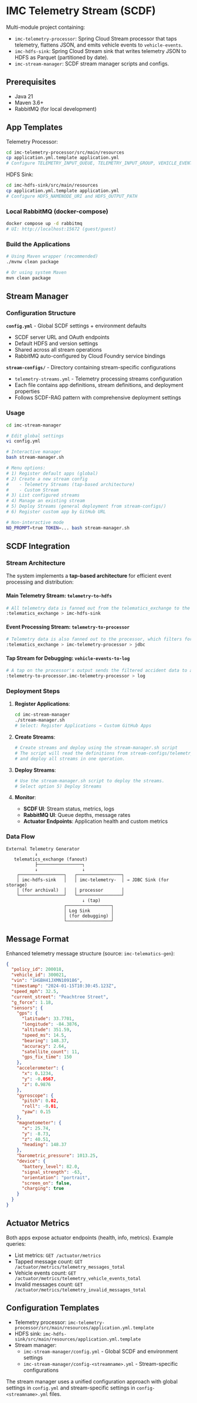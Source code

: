 # IMC Telemetry Stream (SCDF)

Multi-module project containing:
- `imc-telemetry-processor`: Spring Cloud Stream processor that taps telemetry, flattens JSON, and emits vehicle events to `vehicle-events`.
- `imc-hdfs-sink`: Spring Cloud Stream sink that writes telemetry JSON to HDFS as Parquet (partitioned by date).
- `imc-stream-manager`: SCDF stream manager scripts and configs.

## Prerequisites

- Java 21
- Maven 3.6+
- RabbitMQ (for local development)

## App Templates

Telemetry Processor:
```bash
cd imc-telemetry-processor/src/main/resources
cp application.yml.template application.yml
# Configure TELEMETRY_INPUT_QUEUE, TELEMETRY_INPUT_GROUP, VEHICLE_EVENTS_OUTPUT_QUEUE, VEHICLE_EVENT_GFORCE_THRESHOLD
```

HDFS Sink:
```bash
cd imc-hdfs-sink/src/main/resources
cp application.yml.template application.yml
# Configure HDFS_NAMENODE_URI and HDFS_OUTPUT_PATH
```

### Local RabbitMQ (docker-compose)

```bash
docker compose up -d rabbitmq
# UI: http://localhost:15672 (guest/guest)
```

### Build the Applications

```bash
# Using Maven wrapper (recommended)
./mvnw clean package

# Or using system Maven
mvn clean package
```

## Stream Manager

### Configuration Structure

**`config.yml`** - Global SCDF settings + environment defaults
- SCDF server URL and OAuth endpoints  
- Default HDFS and version settings
- Shared across all stream operations
- RabbitMQ auto-configured by Cloud Foundry service bindings

**`stream-configs/`** - Directory containing stream-specific configurations
- `telemetry-streams.yml` - Telemetry processing streams configuration
- Each file contains app definitions, stream definitions, and deployment properties
- Follows SCDF-RAG pattern with comprehensive deployment settings

### Usage

```bash
cd imc-stream-manager

# Edit global settings
vi config.yml

# Interactive manager
bash stream-manager.sh

# Menu options:
# 1) Register default apps (global)
# 2) Create a new stream config
#    - Telemetry Streams (tap-based architecture) 
#    - Custom Stream
# 3) List configured streams  
# 4) Manage an existing stream
# 5) Deploy Streams (general deployment from stream-configs/)
# 6) Register custom app by GitHub URL

# Non-interactive mode
NO_PROMPT=true TOKEN=... bash stream-manager.sh
```

## SCDF Integration

### Stream Architecture

The system implements a **tap-based architecture** for efficient event processing and distribution:

#### Main Telemetry Stream: `telemetry-to-hdfs`
```bash
# All telemetry data is fanned out from the telematics_exchange to the HDFS sink
:telematics_exchange > imc-hdfs-sink
```

#### Event Processing Stream: `telemetry-to-processor`
```bash
# Telemetry data is also fanned out to the processor, which filters for accidents and sends them to a JDBC sink
:telematics_exchange > imc-telemetry-processor > jdbc
```

#### Tap Stream for Debugging: `vehicle-events-to-log`
```bash
# A tap on the processor's output sends the filtered accident data to a log sink for debugging
:telemetry-to-processor.imc-telemetry-processor > log
```

### Deployment Steps

1. **Register Applications**:
   ```bash
   cd imc-stream-manager
   ./stream-manager.sh
   # Select: Register Applications → Custom GitHub Apps
   ```

2. **Create Streams**:
   ```bash
   # Create streams and deploy using the stream-manager.sh script
   # The script will read the definitions from stream-configs/telemetry-streams.yml
   # and deploy all streams in one operation.
   ```

3. **Deploy Streams**:
   ```bash
   # Use the stream-manager.sh script to deploy the streams.
   # Select option 5) Deploy Streams
   ```

4. **Monitor**:
   - **SCDF UI**: Stream status, metrics, logs
   - **RabbitMQ UI**: Queue depths, message rates  
   - **Actuator Endpoints**: Application health and custom metrics

### Data Flow

```
External Telemetry Generator
           ↓
   telematics_exchange (fanout)
           ├─────────────────┐
           ↓                 ↓
    ┌─────────────────┐   ┌─────────────────┐
    │ imc-hdfs-sink   │   │ imc-telemetry-  │ → JDBC Sink (for storage)
    │ (for archival)  │   │ processor       │
    └─────────────────┘   └─────────────────┘
                             ↓ (tap)
                      ┌─────────────────┐
                      │ Log Sink        │
                      │ (for debugging) │
                      └─────────────────┘
```

## Message Format

Enhanced telemetry message structure (source: `imc-telematics-gen`):

```json
{
  "policy_id": 200018,
  "vehicle_id": 300021,
  "vin": "1HGBH41JXMN109186",
  "timestamp": "2024-01-15T10:30:45.123Z",
  "speed_mph": 32.5,
  "current_street": "Peachtree Street",
  "g_force": 1.18,
  "sensors": {
    "gps": {
      "latitude": 33.7701,
      "longitude": -84.3876,
      "altitude": 351.59,
      "speed_ms": 14.5,
      "bearing": 148.37,
      "accuracy": 2.64,
      "satellite_count": 11,
      "gps_fix_time": 150
    },
    "accelerometer": {
      "x": 0.1234,
      "y": -0.0567,
      "z": 0.9876
    },
    "gyroscope": {
      "pitch": 0.02,
      "roll": -0.01,
      "yaw": 0.15
    },
    "magnetometer": {
      "x": 25.74,
      "y": -8.73,
      "z": 40.51,
      "heading": 148.37
    },
    "barometric_pressure": 1013.25,
    "device": {
      "battery_level": 82.0,
      "signal_strength": -63,
      "orientation": "portrait",
      "screen_on": false,
      "charging": true
    }
  }
}
```

## Actuator Metrics

Both apps expose actuator endpoints (health, info, metrics). Example queries:

- List metrics: `GET /actuator/metrics`
- Tapped message count: `GET /actuator/metrics/telemetry_messages_total`
- Vehicle events count: `GET /actuator/metrics/telemetry_vehicle_events_total`
- Invalid messages count: `GET /actuator/metrics/telemetry_invalid_messages_total`

## Configuration Templates

- Telemetry processor: `imc-telemetry-processor/src/main/resources/application.yml.template`
- HDFS sink: `imc-hdfs-sink/src/main/resources/application.yml.template`
- Stream manager: 
  - `imc-stream-manager/config.yml` - Global SCDF and environment settings
  - `imc-stream-manager/config-<streamname>.yml` - Stream-specific configurations

The stream manager uses a unified configuration approach with global settings in `config.yml` and stream-specific settings in `config-<streamname>.yml` files.